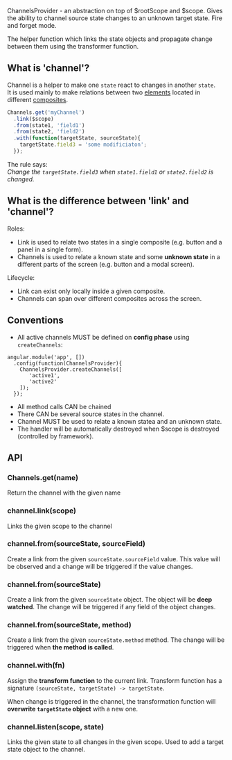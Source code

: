 ChannelsProvider - an abstraction on top of $rootScope and $scope.
Gives the ability to channel source state changes to an unknown target state.
Fire and forget mode.

The helper function which links the state objects and propagate change between them using the transformer function.

## What is 'channel'?

Channel is a helper to make one `state` react to changes in another `state`.  
It is used mainly to make relations between two [elements](https://github.com/mr-mig/am.element) located in different [composites](https://github.com/mr-mig/am.composite).

```javascript
Channels.get('myChannel')
  .link($scope)
  .from(state1, 'field1')
  .from(state2, 'field2')
  .with(function(targetState, sourceState){
    targetState.field3 = 'some modificiaton';
  });
```

The rule says:  
_Change the `targetState.field3` when `state1.field1` or `state2.field2` is changed._

## What is the difference between 'link' and 'channel'?

Roles:
* Link is used to relate two states in a single composite (e.g. button and a panel in a single form). 
* Channels is used to relate a known state and some **unknown state** in a different parts of the screen (e.g. button and a modal screen).

Lifecycle:
* Link can exist only locally inside a given composite.
* Channels can span over different composites across the screen.

## Conventions
* All active channels MUST be defined on **config phase** using `createChannels`:
```
angular.module('app', [])
  .config(function(ChannelsProvider){
    ChannelsProvider.createChannels([
       'active1',
       'active2'
    ]);
  });
```
* All method calls CAN be chained
* There CAN be several source states in the channel.
* Channel MUST be used to relate a known statea and an unknown state.
* The handler will be automatically destroyed when $scope is destroyed (controlled by framework).

## API

### Channels.get(name)

Return the channel with the given name

### channel.link(scope)

Links the given scope to the channel

### channel.from(sourceState, sourceField)

Create a link from the given `sourceState.sourceField` value.
This value will be observed and a change will be triggered if the value changes.

### channel.from(sourceState)

Create a link from the given `sourceState` object.
The object will be **deep watched**.
The change will be triggered if any field of the object changes.


### channel.from(sourceState, method)

Create a link from the given `sourceState.method` method.
The change will be triggered when **the method is called**.


### channel.with(fn)

Assign the **transform function** to the current link.
Transform function has a signature `(sourceState, targetState) -> targetState`.

When change is triggered in the channel, the transformation function will **overwrite `targetState` object** with a new one.

### channel.listen(scope, state)

Links the given state to all changes in the given scope.
Used to add a target state object to the channel.

